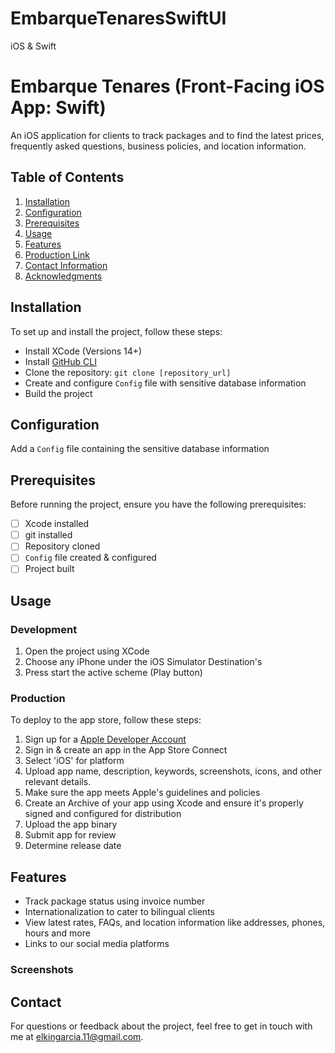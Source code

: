 # EmbarqueTenaresSwiftUI
iOS &amp; Swift


# Embarque Tenares (Front-Facing iOS App: Swift)

An iOS application for clients to track packages and to find the latest prices, frequently asked questions, business policies, and location information.

## Table of Contents

1. [Installation](#installation)
2. [Configuration](#configuration)
3. [Prerequisites](#prerequisites)
4. [Usage](#usage)
5. [Features](#features)
6. [Production Link](#production-link)
7. [Contact Information](#contact-information)
8. [Acknowledgments](#acknowledgments)

## Installation

To set up and install the project, follow these steps:

- Install XCode (Versions 14+)
- Install [GitHub CLI](https://github.com/git-guides/install-git)
- Clone the repository: `git clone [repository_url]`
- Create and configure `Config` file with sensitive database information
- Build the project

## Configuration

Add a `Config` file containing the sensitive database information

## Prerequisites

Before running the project, ensure you have the following prerequisites:

- [ ] Xcode installed
- [ ] git installed
- [ ] Repository cloned
- [ ] `Config` file created & configured
- [ ] Project built

## Usage

### Development

1. Open the project using XCode
2. Choose any iPhone under the iOS Simulator Destination's
3. Press start the active scheme (Play button)
   
### Production

To deploy to the app store, follow these steps:

1. Sign up for a [Apple Developer Account](https://developer.apple.com/)
2. Sign in & create an app in the App Store Connect
3. Select 'iOS' for platform
4. Upload app name, description, keywords, screenshots, icons, and other relevant details.
5. Make sure the app meets Apple's guidelines and policies
6. Create an Archive of your app using Xcode and ensure it's properly signed and configured for distribution
7. Upload the app binary
8. Submit app for review
9. Determine release date
    
## Features

- Track package status using invoice number
- Internationalization to cater to bilingual clients
- View latest rates, FAQs, and location information like addresses, phones, hours and more
- Links to our social media platforms

### Screenshots



## Contact

For questions or feedback about the project, feel free to get in touch with me at elkingarcia.11@gmail.com.
